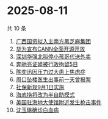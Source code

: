 # 2025-08-11

共 10 条

<!-- BEGIN -->
<!-- 最后更新时间 Mon Aug 11 2025 14:20:18 GMT+0800 (China Standard Time) -->

1. [广西国资拟入主南方黑芝麻集团](https://www.zhihu.com/search?q=广西国资拟入主南方黑芝麻集团)
1. [华为宣布CANN全面开源开放](https://www.zhihu.com/search?q=华为宣布CANN全面开源开放)
1. [深圳华强北叫停小孩哥代送外卖](https://www.zhihu.com/search?q=深圳华强北叫停小孩哥代送外卖)
1. [奔驰亮证姐被行政拘留5日](https://www.zhihu.com/search?q=奔驰亮证姐被行政拘留5日)
1. [陈奕迅因压力过大患上焦虑症](https://www.zhihu.com/search?q=陈奕迅因压力过大患上焦虑症)
1. [周口坠楼医生出事前一天曾报案](https://www.zhihu.com/search?q=周口坠楼医生出事前一天曾报案)
1. [社保新规9月1日实施](https://www.zhihu.com/search?q=社保新规9月1日实施)
1. [海底捞将改为半自助模式](https://www.zhihu.com/search?q=海底捞将改为半自助模式)
1. [美国驻海地大使馆附近发生枪击事件](https://www.zhihu.com/search?q=美国驻海地大使馆附近发生枪击事件)
1. [沈玉琳确诊白血病](https://www.zhihu.com/search?q=沈玉琳确诊白血病)

<!-- END -->
